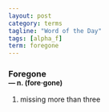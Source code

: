 ```yaml
---
layout: post
category: terms
tagline: "Word of the Day"
tags: [alpha_f]
term: foregone
---
```


<h3>Foregone<br/> <small>&mdash; n. (fore<span>&middot;</span>gone)</small></h3>
<p><ol>
<li>missing more than three</li>
</ol></p>
